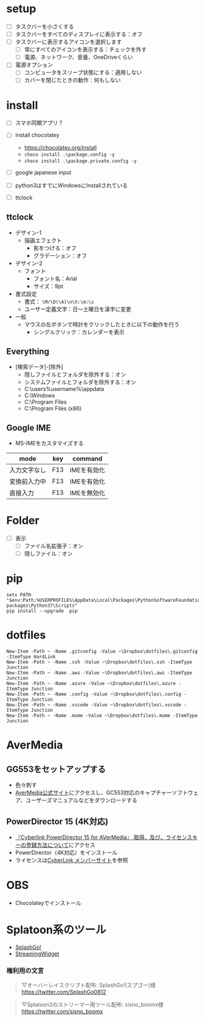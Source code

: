 # setup

- [ ] タスクバーを小さくする
- [ ] タスクバーをすべてのディスプレイに表示する：オフ
- [ ] タスクバーに表示するアイコンを選択します
  - [ ] 常にすべてのアイコンを表示する：チェックを外す
  - [ ] 電源、ネットワーク、音量、OneDriveくらい
- [ ] 電源オプション
  - [ ] コンピュータをスリープ状態にする：適用しない
  - [ ] カバーを閉じたときの動作：何もしない

# install

- [ ] スマホ同期アプリ？


- [ ] install chocolatey
  - https://chocolatey.org/install
  - `choco install .\package.config -y`
  - `choco install .\package.private.config -y`

- [ ] google japanese input
- [ ] python3はすでにWindowsにInstallされている
- [ ] ttclock

## ttclock

- デザイン-1
  - 描画エフェクト
    - 影をつける：オフ
    - グラデーション：オフ
- デザイン-2
  - フォント
    - フォント名：Arial
    - サイズ：9pt
- 書式設定
  - 書式： `\M/\D(\A)\n\h:\m:\s`
  - ユーザー定義文字：日～土曜日を漢字に変更
- 一般
  - マウスの左ボタンで時計をクリックしたときに以下の動作を行う
    - シングルクリック：カレンダーを表示

## Everything

- [検索データ]-[除外]
  - 隠しファイルとフォルダを除外する：オン
  - システムファイルとフォルダを除外する：オン
  - C:\users\%username%\appdata
  - C:\Windows
  - C:\Program Files
  - C:\Program Files (x86)

## Google IME

- MS-IMEをカスタマイズする

|     mode     | key |   command   |
| ------------ | --- | ----------- |
| 入力文字なし | F13 | IMEを有効化 |
| 変換前入力中 | F13 | IMEを有効化 |
| 直接入力     | F13 | IMEを無効化 |

# Folder
- [ ] 表示
  - [ ] ファイル名拡張子：オン
  - [ ] 隠しファイル：オン

# pip

```posh
setx PATH "$env:Path;%USERPROFILE%\AppData\Local\Packages\PythonSoftwareFoundation.Python.3.7_qbz5n2kfra8p0\LocalCache\local-packages\Python37\Scripts"
pip install --upgrade  pip
```

# dotfiles

```posh
New-Item -Path ~ -Name .gitconfig -Value ~\Dropbox\dotfiles\.gitconfig -ItemType HardLink
New-Item -Path ~ -Name .ssh -Value ~\Dropbox\dotfiles\.ssh -ItemType Junction
New-Item -Path ~ -Name .aws -Value ~\Dropbox\dotfiles\.aws -ItemType Junction
New-Item -Path ~ -Name .azure -Value ~\Dropbox\dotfiles\.azure -ItemType Junction
New-Item -Path ~ -Name .config -Value ~\Dropbox\dotfiles\.config -ItemType Junction
New-Item -Path ~ -Name .vscode -Value ~\Dropbox\dotfiles\.vscode -ItemType Junction
New-Item -Path ~ -Name .mume -Value ~\Dropbox\dotfiles\.mume -ItemType Junction
```

# AverMedia

## GG553をセットアップする

- 色々刺す
- [AverMedia公式サイト](https://www.avermedia.co.jp/download/index.html)にアクセスし、GC553対応のキャプチャーソフトウェア、ユーザーズマニュアルなどをダウンロードする

## PowerDirector 15 (4K対応)

- [『Cyberlink PowerDirector 15 for AVerMedia』 取得、及び、ライセンスキーの登録方法について](http://q.avermedia.com/cyberlink-jp)にアクセス
- PowerDirector（4K対応）をインストール
- ライセンスは[CyberLink メンバーサイト](https://membership.cyberlink.com/prog/member/sign-in.do)を参照

# OBS

- Chocolateyでインストール


# Splatoon系のツール

- [SplashGo!](https://twitter.com/SplashGo0812)
- [StreamingWidget](https://twitter.com/sisno_boomx/status/1281970294421245952?s=21)

### 権利用の文言

> ▽オーバーレイスクリプト配布: SplashGo!(スプゴー)様
> https://twitter.com/SplashGo0812

> ▽Splatoon2のストリーマー用ツール配布: sisno_boomx様
> https://twitter.com/sisno_boomx
